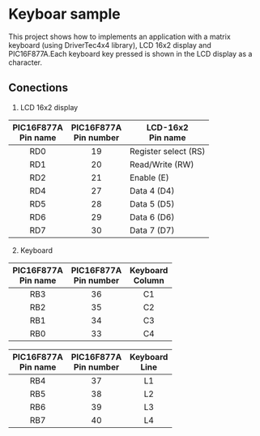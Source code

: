 Keyboar sample
================

This project shows how to implements an application with a matrix keyboard 
(using DriverTec4x4 library), LCD 16x2 display and PIC16F877A.Each keyboard 
key pressed is shown in the LCD display as a character.

Conections
-----------------

1. LCD 16x2 display

| PIC16F877A<br>Pin name | PIC16F877A<br>Pin number | LCD-16x2<br>Pin name |
|:----------------------:|:------------------------:|----------------------|
|           RD0          |            19            | Register select (RS) |
|           RD1          |            20            | Read/Write (RW)      |
|           RD2          |            21            | Enable (E)           |
|           RD4          |            27            | Data 4 (D4)          |
|           RD5          |            28            | Data 5 (D5)          |
|           RD6          |            29            | Data 6 (D6)          |
|           RD7          |            30            | Data 7 (D7)          |

2. Keyboard

| PIC16F877A<br>Pin name | PIC16F877A<br>Pin number | Keyboard<br>Column |
|:----------------------:|:------------------------:|:------------------:|
|           RB3          |            36            |         C1         |
|           RB2          |            35            |         C2         |
|           RB1          |            34            |         C3         |
|           RB0          |            33            |         C4         |

| PIC16F877A<br>Pin name | PIC16F877A<br>Pin number | Keyboard<br>Line |
|:----------------------:|:------------------------:|:----------------:|
|           RB4          |            37            |        L1        |
|           RB5          |            38            |        L2        |
|           RB6          |            39            |        L3        |
|           RB7          |            40            |        L4        |
